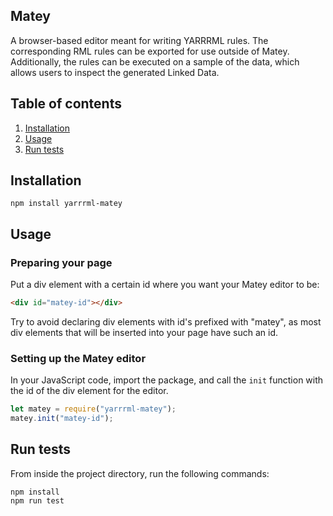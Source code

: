 ## Matey
A browser-based editor meant for writing YARRRML rules. The corresponding RML rules can be exported for use outside of Matey. Additionally, the rules can be executed on a sample of the data, which allows users to inspect the generated Linked Data.

## Table of contents
1. [Installation](#installation)
2. [Usage](#usage)
3. [Run tests](#run-tests)

## Installation
```
npm install yarrrml-matey
```

## Usage

### Preparing your page
Put a div element with a certain id where you want your Matey editor to be:
```html
<div id="matey-id"></div>
```
Try to avoid declaring div elements with id's prefixed with "matey", as most div elements that will be inserted into your page have such an id.

### Setting up the Matey editor
In your JavaScript code, import the package, and call the `init` function with the id of the div element for the editor.
```javascript
let matey = require("yarrrml-matey");
matey.init("matey-id");
```

## Run tests
From inside the project directory, run the following commands:
```
npm install
npm run test
```